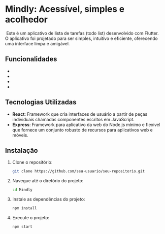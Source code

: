 # Mindly: Acessível, simples e acolhedor

![]()
Este é um aplicativo de lista de tarefas (todo list) desenvolvido com Flutter. O aplicativo foi projetado para ser simples, intuitivo e eficiente, oferecendo uma interface limpa e amigável.

## Funcionalidades

- 
- 
- 
- 

## Tecnologias Utilizadas

- **React**: Framework que cria interfaces de usuário a partir de peças individuais chamadas componentes escritos em JavaScript.
- **Express**: Framework para aplicativo da web do Node.js mínimo e flexível que fornece um conjunto robusto de recursos para aplicativos web e móveis.

## Instalação

1. Clone o repositório:

   ```bash
   git clone https://github.com/seu-usuario/seu-repositorio.git
   ```

2. Navegue até o diretório do projeto:

   ```bash
   cd Mindly
   ```

3. Instale as dependências do projeto:

   ```bash
   npm install
   ```

4. Execute o projeto:
   ```bash
   npm start
   ```
